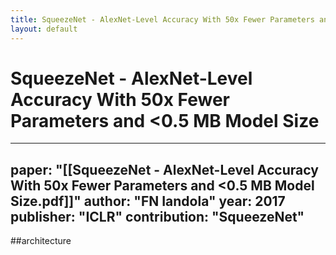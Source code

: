 ```yaml
---
title: SqueezeNet - AlexNet-Level Accuracy With 50x Fewer Parameters and <0.5 MB Model Size
layout: default
---
```


# SqueezeNet - AlexNet-Level Accuracy With 50x Fewer Parameters and <0.5 MB Model Size

---
paper: "[[SqueezeNet - AlexNet-Level Accuracy With 50x Fewer Parameters and <0.5 MB Model Size.pdf]]"
author: "FN Iandola"
year: 2017
publisher: "ICLR"
contribution: "SqueezeNet"
---
##architecture 